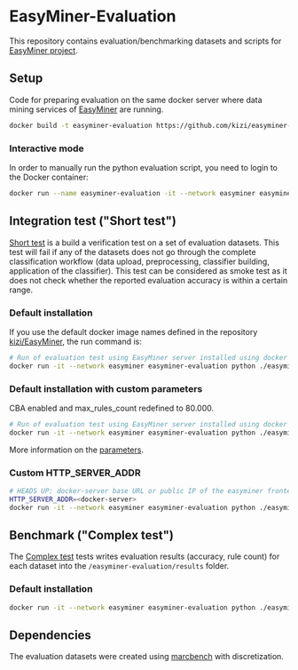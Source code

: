 # EasyMiner-Evaluation

This repository contains evaluation/benchmarking datasets and scripts for [EasyMiner project](http://easyminer.eu).
    
## Setup
Code  for preparing evaluation on the same docker server where data mining services of [EasyMiner](http://github.com/kizi/easyminer) are running.

```bash
docker build -t easyminer-evaluation https://github.com/kizi/easyminer-evaluation.git#master
```
### Interactive mode
In order to manually run the python evaluation script, you need to login to the Docker container:

```bash
docker run --name easyminer-evaluation -it --network easyminer easyminer-evaluation /bin/bash
```

## Integration test ("Short test")

[Short test](./easyminercenter/auto) is  a build a verification test on a set of evaluation datasets. This test will fail if any of the datasets does not go through the complete classification workflow (data upload, preprocessing, classifier building, application of the classifier). This test can be considered as smoke test as it does not check whether the reported evaluation accuracy is within a certain range.


### Default installation
If you  use the default docker image names defined in the repository [kizi/EasyMiner](https://github.com/KIZI/EasyMiner), the run command is:

```bash
# Run of evaluation test using EasyMiner server installed using docker images
docker run -it --network easyminer easyminer-evaluation python ./easyminercenter/auto/short_test.py --api_url=http://easyminer-frontend/easyminercenter/api 
```

### Default installation with custom parameters
CBA enabled and max_rules_count redefined to 80.000.

```bash
# Run of evaluation test using EasyMiner server installed using docker images
docker run -it --network easyminer easyminer-evaluation python ./easyminercenter/auto/short_test.py --api_url=http://easyminer-frontend/easyminercenter/api --cba --max_rules_count=80000
```

More information on the [parameters](./easyminercenter/complex).

### Custom HTTP_SERVER_ADDR 
```bash
# HEADS UP: docker-server base URL or public IP of the easyminer frontend  
HTTP_SERVER_ADDR=<docker-server>
docker run -it --network easyminer easyminer-evaluation python ./easyminercenter/auto/short_test.py --api_url=http://$HTTP_SERVER_ADDR/easyminercenter/api
```     
## Benchmark ("Complex test")
The [Complex test](./easyminercenter/complex) tests writes evaluation results (accuracy, rule count) for each dataset into the `/easyminer-evaluation/results` folder.
 
### Default installation

```bash
docker run -it --network easyminer easyminer-evaluation python ./easyminercenter/complex/evaluation_test.py --api_url=http://easyminer-frontend/easyminercenter/api --cba --max_rules_count=80000
```

## Dependencies

The evaluation datasets were created using [marcbench](https://github.com/kliegr/marcbench)  with discretization.


    
